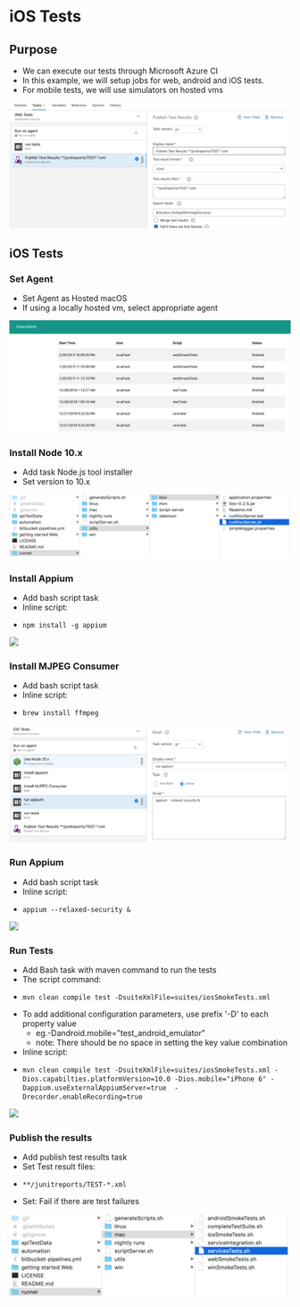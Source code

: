 # iOS Tests

## Purpose

* We can execute our tests through Microsoft Azure CI
* In this example, we will setup jobs for web, android and iOS tests. 
* For mobile tests, we will use simulators on hosted vms

![](../../../.gitbook/assets/image%20%2851%29.png)

## iOS Tests

### Set Agent

* Set Agent as Hosted macOS
* If using a locally hosted vm, select appropriate agent

![](../../../.gitbook/assets/image%20%2829%29.png)

### Install Node 10.x

* Add task Node.js tool installer
* Set version to 10.x

![](../../../.gitbook/assets/image%20%2837%29.png)

### Install Appium

* Add bash script task
* Inline script: 
* ```text
  npm install -g appium
  ```

![](../../../.gitbook/assets/image%20%2874%29.png)

### Install MJPEG Consumer

* Add bash script task
* Inline script:
* ```text
  brew install ffmpeg
  ```

![](../../../.gitbook/assets/image%20%2885%29.png)

### Run Appium

* Add bash script task
* Inline script:
* ```text
  appium --relaxed-security &
  ```

![](../../../.gitbook/assets/image%20%2894%29.png)

### Run Tests

* Add Bash task with maven command to run the tests
* The script command:
* ```text
  mvn clean compile test -DsuiteXmlFile=suites/iosSmokeTests.xml 
  ```
* To add additional configuration parameters, use prefix '-D' to each property value
  * eg.-Dandroid.mobile="test\_android\_emulator"
  * note: There should be no space in setting the key value combination
* Inline script:
* ```text
  mvn clean compile test -DsuiteXmlFile=suites/iosSmokeTests.xml -Dios.capabilties.platformVersion=10.0 -Dios.mobile="iPhone 6" -Dappium.useExternalAppiumServer=true  -Drecorder.enableRecording=true 
  ```

![](../../../.gitbook/assets/image%20%2891%29.png)

### Publish the results

* Add publish test results task
* Set Test result files: 
* ```text
  **/junitreports/TEST-*.xml
  ```
* Set: Fail if there are test failures

![](../../../.gitbook/assets/image%20%2883%29.png)

